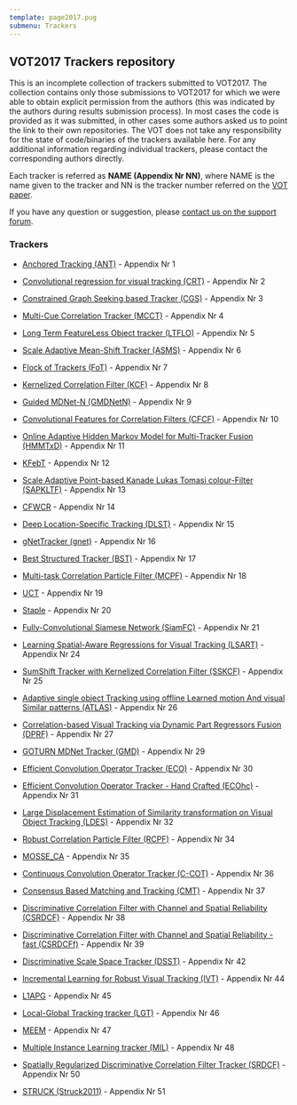 ```yaml
---
template: page2017.pug
submenu: Trackers
---
```


## VOT2017 Trackers repository

This is an incomplete collection of trackers submitted to VOT2017.
The collection contains only those submissions to VOT2017 for which we were able to obtain explicit permission from the authors (this was indicated by the authors during results submission process). In most cases the code is provided as it was submitted, in other cases some authors asked us to point the link to their own repositories.
The VOT does not take any responsibility for the state of code/binaries of the trackers available here.
For any additional information regarding individual trackers, please contact the corresponding authors directly.

Each tracker is referred as **NAME (Appendix Nr NN)**, where NAME is the name given to the tracker and NN is the tracker number referred on the [VOT paper](http://votchallenge.net/vot2017/download/vot_2016_paper.pdf).

If you have any question or suggestion, please <a href="https://groups.google.com/forum/?hl=en#!forum/votchallenge-help"> contact us on the support forum</a>.

### Trackers

-   [Anchored Tracking (ANT)](https://github.com/lukacu/visual-tracking-matlab) - Appendix Nr 1

-   [Convolutional regression for visual tracking (CRT)](http://data.votchallenge.net/vot2017/trackers/02_CRT.zip) - Appendix Nr 2

-   [Constrained Graph Seeking based Tracker (CGS)](http://data.votchallenge.net/vot2017/trackers/03_CGS.zip) - Appendix Nr 3

-   [Multi-Cue Correlation Tracker (MCCT)](http://data.votchallenge.net/vot2017/trackers/04_MCCT.zip) - Appendix Nr 4

-   [Long Term FeatureLess Object tracker (LTFLO)](http://data.votchallenge.net/vot2017/trackers/05_LTFLO.zip) - Appendix Nr 5

-   [Scale Adaptive Mean-Shift Tracker (ASMS)](https://github.com/vojirt/asms) - Appendix Nr 6

-   [Flock of Trackers (FoT)](http://data.votchallenge.net/vot2017/trackers/07_FoT.zip) - Appendix Nr 7

-   [Kernelized Correlation Filter (KCF)](https://github.com/vojirt/kcf) - Appendix Nr 8

-   [Guided MDNet-N (GMDNetN)](http://data.votchallenge.net/vot2017/trackers/GMDNetN.zip) - Appendix Nr 9

-   [Convolutional Features for Correlation Filters (CFCF)](http://data.votchallenge.net/vot2017/trackers/10_CFCF.zip) - Appendix Nr 10

-   [Online Adaptive Hidden Markov Model for Multi-Tracker Fusion (HMMTxD)](http://data.votchallenge.net/vot2017/trackers/11_HMMTxD.zip) - Appendix Nr 11

-   [KFebT](http://data.votchallenge.net/vot2017/trackers/12_KFebT.zip) - Appendix Nr 12

-   [Scale Adaptive Point-based Kanade Lukas Tomasi colour-Filter (SAPKLTF)](http://data.votchallenge.net/vot2017/trackers/13_SAPKLTF) - Appendix Nr 13

-   [CFWCR](http://data.votchallenge.net/vot2017/trackers/14_CFWCR.zip) - Appendix Nr 14

-   [Deep Location-Specific Tracking (DLST)](http://data.votchallenge.net/vot2017/trackers/15_DLST.zip) - Appendix Nr 15

-   [gNetTracker (gnet)](http://data.votchallenge.net/vot2017/trackers/16_gnet.zip) - Appendix Nr 16

-   [Best Structured Tracker (BST)](http://data.votchallenge.net/vot2017/trackers/17_BST.zip) - Appendix Nr 17

-   [Multi-task Correlation Particle Filter (MCPF)](http://data.votchallenge.net/vot2017/trackers/18_MCPF.zip) - Appendix Nr 18

-   [UCT](http://data.votchallenge.net/vot2017/trackers/19_UCT.zip) - Appendix Nr 19

-   [Staple](http://data.votchallenge.net/vot2017/trackers/20_Staple.zip) - Appendix Nr 20

-   [Fully-Convolutional Siamese Network (SiamFC)](http://data.votchallenge.net/vot2017/trackers/21_SiamFC.zip) - Appendix Nr 21

-   [Learning Spatial-Aware Regressions for Visual Tracking (LSART)](http://data.votchallenge.net/vot2017/trackers/24_LSART.zip) - Appendix Nr 24

-   [SumShift Tracker with Kernelized Correlation Filter (SSKCF)](http://data.votchallenge.net/vot2017/trackers/25_SSKCF.zip) - Appendix Nr 25

-   [Adaptive single object Tracking using offline Learned motion And visual Similar patterns (ATLAS)](http://data.votchallenge.net/vot2017/trackers/26_ATLAS.zip) - Appendix Nr 26

-   [Correlation-based Visual Tracking via Dynamic Part Regressors Fusion (DPRF)](http://data.votchallenge.net/vot2017/trackers/27_DPRF.zip) - Appendix Nr 27

-   [GOTURN MDNet Tracker (GMD)](http://data.votchallenge.net/vot2017/trackers/29_GMD.zip) - Appendix Nr 29

-   [Efficient Convolution Operator Tracker (ECO)](http://data.votchallenge.net/vot2017/trackers/30_ECO.zip) - Appendix Nr 30

-   [Efficient Convolution Operator Tracker - Hand Crafted (ECOhc)](http://data.votchallenge.net/vot2017/trackers/31_ECOhc.zip) - Appendix Nr 31

-   [Large Displacement Estimation of Similarity transformation on Visual Object Tracking (LDES)](http://data.votchallenge.net/vot2017/trackers/32_LDES.zip) - Appendix Nr 32

-   [Robust Correlation Particle Filter (RCPF)](http://data.votchallenge.net/vot2017/trackers/34_RCPF.zip) - Appendix Nr 34

-   [MOSSE_CA](http://data.votchallenge.net/vot2017/trackers/35_MOSSE_CA.zip) - Appendix Nr 35

-   [Continuous Convolution Operator Tracker (C-COT)](https://github.com/martin-danelljan/Continuous-ConvOp) - Appendix Nr 36

-   [Consensus Based Matching and Tracking (CMT)](https://github.com/gnebehay/CMT) - Appendix Nr 37

-   [Discriminative Correlation Filter with Channel and Spatial Reliability (CSRDCF)](https://github.com/alanlukezic/csr-dcf) - Appendix Nr 38

-   [Discriminative Correlation Filter with Channel and Spatial Reliability - fast (CSRDCFf)](https://github.com/alanlukezic/csr-dcf) - Appendix Nr 39

<!-- -   [Discriminative Correlation Filter with Channel and Spatial Reliability - C++ (CSRDCF++)](http://data.votchallenge.net/vot2017/trackers/) - Appendix Nr 40 -->

<!-- -   [Deformable part correlation filter tracker (DPT)](http://data.votchallenge.net/vot2017/trackers/) - Appendix Nr 41 -->

-   [Discriminative Scale Space Tracker (DSST)](http://www.cvl.isy.liu.se/research/objrec/visualtracking/scalvistrack/index.html) - Appendix Nr 42

-   [Incremental Learning for Robust Visual Tracking (IVT)](https://github.com/lukacu/visual-tracking-matlab) - Appendix Nr 44

-   [L1APG](https://github.com/lukacu/visual-tracking-matlab) - Appendix Nr 45

-   [Local-Global Tracking tracker (LGT)](https://github.com/lukacu/visual-tracking-matlab) - Appendix Nr 46

-   [MEEM](https://github.com/lukacu/visual-tracking-matlab) - Appendix Nr 47

-   [Multiple Instance Learning tracker (MIL)](https://github.com/lukacu/mil) - Appendix Nr 48


<!-- -   [MSSA]() - Appendix Nr 49 -->

-   [Spatially Regularized Discriminative Correlation Filter Tracker (SRDCF)](http://www.cvl.isy.liu.se/research/objrec/visualtracking/regvistrack/index.html) - Appendix Nr 50

-   [STRUCK (Struck2011)](https://github.com/samhare/struck) - Appendix Nr 51
